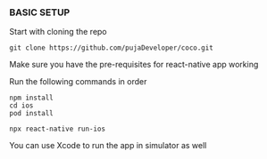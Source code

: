 ### BASIC SETUP

Start with cloning the repo

``` 
git clone https://github.com/pujaDeveloper/coco.git
```

Make sure you have the pre-requisites for react-native app working

Run the following commands in order
```
npm install
cd ios
pod install
```

```
npx react-native run-ios
```

You can use Xcode to run the app in simulator as well
